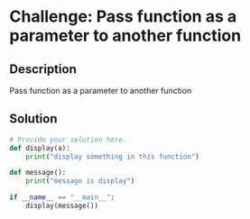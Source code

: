 # Challenge: Pass function as a parameter to another function

## Description

Pass function as a parameter to another function

## Solution

```python
# Provide your solution here.
def display(a):
    print("display something in this function")

def message():
    print("message is display")

if __name__ == "__main__":
    display(message())
